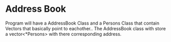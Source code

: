 <h1> Address Book </h1>
 Program will have a AddressBook Class and a Persons Class that contain Vectors that basically point to eachother..
 The AddressBook class with store a vector<*Persons> with there corresponding address.
